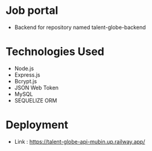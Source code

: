 # Job portal
- Backend for repository named talent-globe-backend

# Technologies Used

- Node.js
- Express.js
- Bcrypt.js
- JSON Web Token
- MySQL
- SEQUELIZE ORM

# Deployment

- Link : https://talent-globe-api-mubin.up.railway.app/
